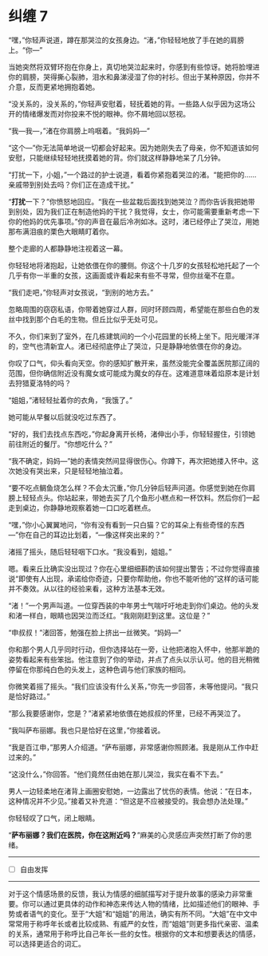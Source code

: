 # 纠缠 7

“嘿，”你轻声说道，蹲在那哭泣的女孩身边。“渚，”你轻轻地放了手在她的肩膀上。“你—”

当她突然将双臂环抱在你身上，真切地哭泣起来时，你感到有些惊讶。她将脸埋进你的肩膀，哭得撕心裂肺，泪水和鼻涕浸湿了你的衬衫。但出于某种原因，你并不介意，反而更紧地拥抱着她。

“没关系的，没关系的，”你轻声安慰着，轻抚着她的背。一些路人似乎因为这场公开的情绪爆发而对你投来不悦的眼神。你不屑地回以怒视。

“我—我—，”渚在你肩膀上呜咽着。“我妈妈—”

“这个—”你无法简单地说一切都会好起来。因为她刚失去了母亲，你不知道该如何安慰，只能继续轻轻地抚摸着她的背。你们就这样静静地呆了几分钟。

“打扰一下，小姐，”一个路过的护士说道，看着你紧抱着哭泣的渚。“能把你的……亲戚带到别处去吗？你们正在造成干扰。”

“**打扰**一下？”你愤怒地回应。“我在一些盆栽后面找到她哭泣？而你告诉我把她带到别处，因为我们正在制造他妈的干扰？我觉得，女士，你可能需要重新考虑一下你的他妈的优先事项。”你的声音在最后冷冽如冰。这时，渚已经停止了哭泣，用她那布满泪痕的栗色大眼睛盯着你。

整个走廊的人都静静地注视着这一幕。

你轻轻地将渚抱起，让她依偎在你的腰侧。你这个十几岁的女孩轻松地托起了一个几乎有你一半重的女孩，这画面或许看起来有些不寻常，但你丝毫不在意。

“我们走吧，”你轻声对女孩说，“到别的地方去。”

忽略周围的窃窃私语，你带着她穿过人群，同时环顾四周，希望能在那些白色的发丝中找到那个白毛的生物。但丘比似乎无处可见。

不久，你们来到了室外，在几栋建筑间的一个小花园里的长椅上坐下。阳光暖洋洋的，空气也清新宜人。渚已经彻底停止了哭泣，只是静静地依偎在你的身边。

你叹了口气，仰头看向天空。你的感知扩散开来，虽然没能完全覆盖医院那辽阔的范围，但你确信附近没有魔女或可能成为魔女的存在。这难道意味着焰原本是计划去狩猎夏洛特的吗？

“姐姐，”渚轻轻扯着你的衣角，“我饿了。”

她可能从早餐以后就没吃过东西了。

“好的，我们去找点东西吃，”你起身离开长椅，渚伸出小手，你轻轻握住，引领她前往附近的餐厅。“你想吃什么？”

“我不确定，妈妈—”她的表情突然间显得很伤心。你蹲下，再次把她搂入怀中。这次她没有哭出来，只是轻轻地抽泣着。

“要不吃点鲷鱼烧怎么样？不会太沉重，”你几分钟后轻声问道。你感觉到她在你肩膀上轻轻点头。你站起来，带她去买了几个鱼形小糕点和一杯饮料。然后你们一起走到桌边，你静静地观察着她一口口吃着糕点。

“嘿，”你小心翼翼地问，“你有没有看到一只白猫？它的耳朵上有些奇怪的东西—”你在自己的耳边比划着，“—像这样突出来的？”

渚摇了摇头，随后轻轻咽下口水。“我没看到，姐姐。”

嗯。看来丘比确实没出现过？你在心里细细斟酌该如何提出警告；不过你觉得直接说“即使有人出现，承诺给你奇迹，只要你帮助他，你也不能听他的”这样的话可能并不奏效。从以往的经验来看，这种方法基本无效。

“渚！”一个男声叫道。一位穿西装的中年男士气喘吁吁地走到你们桌边。他的头发和渚一样白，眼睛也因哭泣而泛红。“我刚刚赶到这里。这位是？”

“申叔叔！”渚回答，勉强在脸上挤出一丝微笑。“妈妈—”

你和那个男人几乎同时行动，但你选择站在一旁，让他把渚抱入怀中，他那半跪的姿势看起来有些笨拙。他注意到了你的举动，并点了点头以示认可。他的目光稍微停留在你那纯白色的头发上，这种色调与他们家族的相同。

你微笑着摇了摇头。“我们应该没有什么关系，”你先一步回答，未等他提问。“我只是恰好路过。”

“那么我要感谢你，您是？”渚紧紧地依偎在她叔叔的怀里，已经不再哭泣了。

“我叫萨布丽娜。我也只是恰好在这里，”你接着说。

“我是百江申，”那男人介绍道。“萨布丽娜，非常感谢你照顾渚。我是刚从工作中赶过来的。”

“这没什么，”你回答。“他们竟然任由她在那儿哭泣，我实在看不下去。”

男人一边轻柔地在渚背上画圈安慰她，一边露出了忧伤的表情。他说：“在日本，这种情况并不少见。”接着又补充道：“但这是不应被接受的。我会想办法处理。”

你轻轻叹了口气，闭上眼睛。

“**萨布丽娜？我们在医院，你在这附近吗？**”麻美的心灵感应声突然打断了你的思绪。

---

- [ ] 自由发挥

---

对于这个情感场景的反馈，我认为情感的细腻描写对于提升故事的感染力非常重要。你可以通过更具体的动作和神态来传达人物的情绪，比如描述他们的眼神、手势或者语气的变化。至于“大姐”和“姐姐”的用法，确实有所不同。“大姐”在中文中常常用于称呼年长或者比较成熟、有威严的女性，而“姐姐”则更多指代亲密、温柔的关系，通常用于称呼比自己年长一些的女性。根据你的文本和想要表达的情感，可以选择更适合的词汇。
